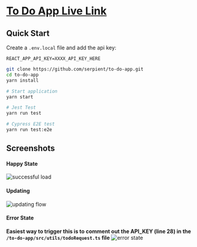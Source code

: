 # [To Do App Live Link](goofy-lewin-c61122.netlify.app)

## Quick Start

Create a `.env.local` file and add the api key:

```
REACT_APP_API_KEY=XXXX_API_KEY_HERE
```

```bash
git clone https://github.com/serpient/to-do-app.git
cd to-do-app
yarn install

# Start application
yarn start

# Jest Test
yarn run test

# Cypress E2E test
yarn run test:e2e
```
## Screenshots

#### Happy State
![successful load](https://p23.f4.n0.cdn.getcloudapp.com/items/4gu11WQb/3cbcda0e-4f65-4703-b5c4-203081982d9a.jpg?v=95b460fa9bd8a547bf38c8cab4833c1f)

#### Updating
![updating flow](https://p23.f4.n0.cdn.getcloudapp.com/items/5zuAAvZd/9d6f2d8e-fc0e-487c-bec9-b36bf63b67b1.gif?v=25e51fe32691a7addb16c900248f6c0f)

#### Error State
**Easiest way to trigger this is to comment out the API_KEY (line 28) in the `/to-do-app/src/utils/todoRequest.ts` file**
![error state](https://p23.f4.n0.cdn.getcloudapp.com/items/6quQQXKR/f12002a8-8318-4a27-865d-33b733ba73f9.jpg?v=7afb87c601f67c874f2b93fe4dc41c08)
